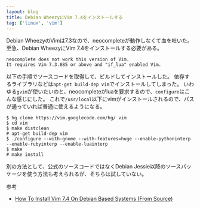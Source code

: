 ```yaml
---
layout: blog
title: Debian WheezyにVim 7.4をインストールする
tag: ['linux', 'vim']
---
```




Debian WheezyのVimは7.3なので、neocompleteが動作しなくて血を吐いた。
至急、Debian WheezyにVim 7.4をインストールする必要がある。

~~~~
neocomplete does not work this version of Vim.
It requires Vim 7.3.885 or above and "if_lua" enabled Vim.
~~~~

以下の手順でソースコードを取得して、ビルドしてインストールした。
依存するライブラリなどは`apt-get build-dep vim`でインストールしてしまった。
いわゆる`gvim`が使いたいのと、neocompleteがluaを要求するので、`configure`はこんな感じにした。
これで`/usr/local`以下にvimがインストールされるので、パスが通っていれば普通に使えるようになる。

~~~~
$ hg clone https://vim.googlecode.com/hg/ vim
$ cd vim
$ make distclean
# apt-get build-dep vim
$ ./configure --with-gnome --with-features=huge --enable-pythoninterp --enable-rubyinterp --enable-luainterp
$ make
# make install
~~~~

別の方法として、公式のソースコードではなくDebian Jessie以降のソースパッケージを使う方法も考えられるが、そちらは試していない。

参考

- [How To Install Vim 7.4 On Debian Based Systems (From Source)](http://linuxg.net/how-to-install-vim-7-4-on-debian-based-systems-from-source/)
